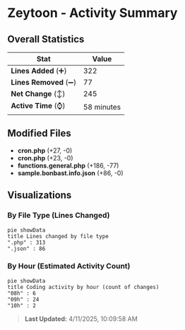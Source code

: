 # Zeytoon - Activity Summary 

## Overall Statistics

| Stat                   | Value                                                             |
| ---------------------- | ----------------------------------------------------------------- |
| **Lines Added** (➕)   | 322                                          |
| **Lines Removed** (➖) | 77                                        |
| **Net Change** (↕)    | 245                |
| **Active Time** (⌚)   | 58 minutes |


## Modified Files
- **cron.php** (+27, -0)
- **cron.php** (+23, -0)
- **functions.general.php** (+186, -77)
- **sample.bonbast.info.json** (+86, -0)

## Visualizations

### By File Type (Lines Changed)

```mermaid
pie showData
title Lines changed by file type
".php" : 313
".json" : 86
```

### By Hour (Estimated Activity Count)

```mermaid
pie showData
title Coding activity by hour (count of changes)
"08h" : 6
"09h" : 24
"10h" : 2
```


> **Last Updated:** 4/11/2025, 10:09:58 AM